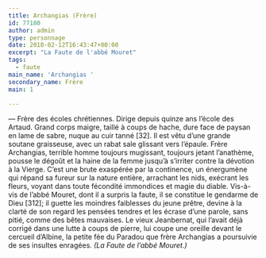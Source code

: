 ```yaml
---
title: Archangias (Frère)
id: 77180
author: admin
type: personnage
date: 2010-02-12T16:43:47+00:00
excerpt: "La Faute de l'abbé Mouret"
tags:
  - faute
main_name: 'Archangias '
secondary_name: Frère
main: 1

---
```

— Frère des écoles chrétiennes. Dirige depuis quinze ans l&rsquo;école des Artaud. Grand corps maigre, taillé à coups de hache, dure face de paysan en lame de sabre, nuque au cuir tanné [32]. Il est vêtu d&rsquo;une grande soutane graisseuse, avec un rabat sale glissant vers l&rsquo;épaule. Frère Archangias, terrible homme toujours mugissant, toujours jetant l&rsquo;anathème, pousse le dégoût et la haine de la femme jusqu&rsquo;à s&rsquo;irriter contre la dévotion à la Vierge. C&rsquo;est une brute exaspérée par la continence, un énergumène qui répand sa fureur sur la nature entière, arrachant les nids, exécrant les fleurs, voyant dans toute fécondité immondices et magie du diable. Vis-à-vis de l&rsquo;abbé Mouret, dont il a surpris la faute, il se constitue le gendarme de Dieu [312]; il guette les moindres faiblesses du jeune prêtre, devine à la clarté de son regard les pensées tendres et les écrase d&rsquo;une parole, sans pitié, comme des bêtes mauvaises. Le vieux Jeanbernat, qui l&rsquo;avait déjà corrigé dans une lutte à coups de pierre, lui coupe une oreille devant le cercueil d&rsquo;Albine, la petite fée du Paradou que frère Archangias a poursuivie de ses insultes enragées. _(La Faute de l&rsquo;abbé Mouret.)_